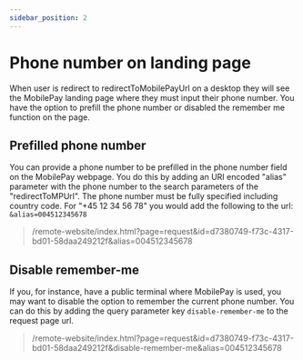```yaml
---
sidebar_position: 2
---
```


# Phone number on landing page

When user is redirect to redirectToMobilePayUrl on a desktop they will see the MobilePay landing page where they must input their phone number. You have the option to prefill the phone number or disabled the remember me function on the page. 

## Prefilled phone number

You can provide a phone number to be prefilled in the phone number field on the MobilePay webpage.
You do this by adding an URI encoded "alias" parameter with the phone number to the search parameters of the "redirectToMPUrl". The phone number must be fully specified including country code. For "+45 12 34 56 78" you would add the following to the url: `&alias=004512345678`

> /remote-website/index.html?page=request&id=d7380749-f73c-4317-bd01-58daa249212f&alias=004512345678

## Disable remember-me

If you, for instance, have a public terminal where MobilePay is used, you may want to disable the option to remember the current phone number.
You can do this by adding the query parameter key `disable-remember-me` to the request page url.

> /remote-website/index.html?page=request&id=d7380749-f73c-4317-bd01-58daa249212f&disable-remember-me&alias=004512345678
